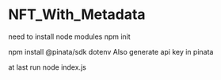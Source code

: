 # NFT_With_Metadata
need to install node modules 
npm init

npm install @pinata/sdk dotenv
Also generate api key in pinata

at last run 
node index.js
